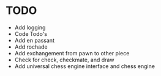 # TODO

* Add logging
* Code Todo's
* Add en passant
* Add rochade
* Add exchangement from pawn to other piece
* Check for check, checkmate, and draw
* Add universal chess engine interface and chess engine
